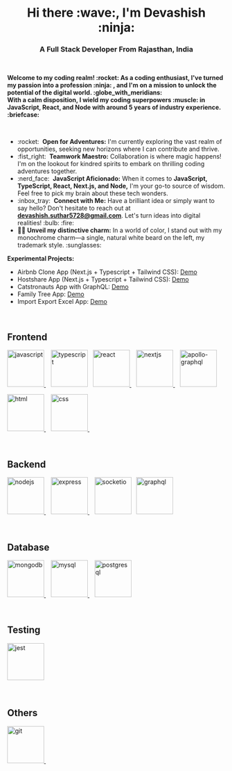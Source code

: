 <h1 align="center">Hi there :wave:, I'm Devashish :ninja: </h1>

<h3 align="center">A Full Stack Developer From Rajasthan, India</h3>

<br/>
<p><strong>Welcome to my coding realm! :rocket: As a coding enthusiast, I've turned my passion into a profession :ninja: , and I'm on a mission to unlock the potential of the digital world. :globe_with_meridians: <br/>
With a calm disposition, I wield my coding superpowers :muscle: in JavaScript, React, and Node with around 5 years of industry experience. :briefcase:</strong></p>
</br>

<ul>
<li>:rocket: &nbsp;<strong>Open for Adventures:</strong> I'm currently exploring the vast realm of opportunities, seeking new horizons where I can contribute and thrive.</li>
<li>:fist_right: &nbsp;<strong>Teamwork Maestro:</strong> Collaboration is where magic happens! I'm on the lookout for kindred spirits to embark on thrilling coding adventures together.</li>
<li>:nerd_face: &nbsp;<strong>JavaScript Aficionado:</strong> When it comes to <strong>JavaScript, TypeScript, React, Next.js, and Node,</strong> I'm your go-to source of wisdom. Feel free to pick my brain about these tech wonders.</li>
<li>:inbox_tray: &nbsp;<strong>Connect with Me:</strong> Have a brilliant idea or simply want to say hello? Don't hesitate to reach out at <strong><a href="mailto:devashish.suthar5728@gmail.com">devashish.suthar5728@gmail.com</a></strong>. Let's turn ideas into digital realities! :bulb: :fire:</li>
<li>🧔✨&nbsp;<strong>Unveil my distinctive charm:</strong> In a world of color, I stand out with my monochrome charm—a single, natural white beard on the left, my trademark style. :sunglasses:</li>
</ul>
<p><strong>Experimental Projects: </strong></p>
<ul>
  <li>Airbnb Clone App (Next.js + Typescript + Tailwind CSS): <a
    href="https://airbnb-next-me.vercel.app/"
    target="_blank"
  >Demo
  </a>
  </li>
  <li>Hostshare App (Next.js + Typescript + Tailwind CSS): <a
    href="https://hostshare-next.vercel.app/"
    target="_blank"
  >Demo
  </a>
  </li>
  <li>Catstronauts App with GraphQL: <a
    href="https://catstronauts-react.netlify.app/"
    target="_blank"
  >Demo
  </a>
  </li>
   <li>Family Tree App: <a
    href="https://family-tree-react.netlify.app/"
    target="_blank"
  >Demo
  </a>
  </li>
  </li>
   <li>Import Export Excel App: <a
    href="https://import-export-excel.netlify.app/"
    target="_blank"
  >Demo
  </a>
  </li>
</ul>
<br/>
<h2>Frontend</h2>
<p>
  <a
    href="https://developer.mozilla.org/en-US/docs/Web/JavaScript"
    target="_blank"
  >
    <img
      src="https://cdn.jsdelivr.net/gh/devicons/devicon/icons/javascript/javascript-original.svg"
      alt="javascript"
      height="85"
    />
  </a>
  &nbsp;&nbsp;
  <a href="https://www.typescriptlang.org/" target="_blank"
    ><img
      src="https://www.vectorlogo.zone/logos/typescriptlang/typescriptlang-icon.svg"
      alt="typescript"
      height="85" /></a
  >&nbsp;&nbsp;
  <a href="https://reactjs.org/" target="_blank">
    <img
      src="https://www.vectorlogo.zone/logos/reactjs/reactjs-ar21.svg"
      alt="react"
      height="85"
    /> </a
  >&nbsp;&nbsp;
  <a href="https://nextjs.org/" target="_blank">
    <img
      src="https://cdn.jsdelivr.net/gh/devicons/devicon/icons/nextjs/nextjs-original-wordmark.svg"
      alt="nextjs"
      height="85"
    />
  </a>
  &nbsp;&nbsp;
  <a href="https://www.apollographql.com/" target="_blank">
    <img
      src="https://www.vectorlogo.zone/logos/apollographql/apollographql-ar21.svg"
      alt="apollo-graphql"
      height="85"
    />
  </a>
</p>
<p>
  <a href="https://www.w3.org/html/" target="_blank">
    <img
      src="https://cdn.jsdelivr.net/gh/devicons/devicon/icons/html5/html5-original-wordmark.svg"
      alt="html"
      height="85"
    />
  </a>
  &nbsp;&nbsp;
  <a href="https://www.w3schools.com/css/" target="_blank">
    <img
      src="https://cdn.jsdelivr.net/gh/devicons/devicon/icons/css3/css3-original-wordmark.svg"
      alt="css"
      height="85"
    />
  </a>
  &nbsp;&nbsp;
</p>

<br />
<h2>Backend</h2>
<p>
  <a href="https://nodejs.org" target="_blank">
    <img
      src="https://www.vectorlogo.zone/logos/nodejs/nodejs-ar21.svg"
      alt="nodejs"
      height="85"
    />
  </a>
  &nbsp;&nbsp;
  <a href="https://expressjs.com" target="_blank">
    <img
      src="https://www.vectorlogo.zone/logos/expressjs/expressjs-ar21.svg"
      alt="express"
      height="85"
    /> </a
  >&nbsp;&nbsp;
  <a href="https://socket.io/" target="_blank"
    ><img
      src="https://www.vectorlogo.zone/logos/socketio/socketio-ar21.svg"
      alt="socketio"
      height="85" /></a
  >&nbsp;&nbsp;
  <a href="https://graphql.org/" target="_blank"
    ><img
      src="https://www.vectorlogo.zone/logos/graphql/graphql-ar21.svg"
      alt="graphql"
      height="85" /></a
  >&nbsp;&nbsp;
</p>

<br />
<h2>Database</h2>
<p>
  <a href="https://www.mongodb.com/" target="_blank">
    <img
      src="https://www.vectorlogo.zone/logos/mongodb/mongodb-ar21.svg"
      alt="mongodb"
      height="85"
    />
  </a>
  &nbsp;&nbsp;
  <a href="https://www.mysql.com/" target="_blank">
    <img
      src="https://www.vectorlogo.zone/logos/mysql/mysql-ar21.svg"
      alt="mysql"
      height="85"
    />
  </a>
  &nbsp;&nbsp;
  <a href="https://www.postgresql.org/" target="_blank"
    ><img
      src="https://www.vectorlogo.zone/logos/postgresql/postgresql-ar21.svg"
      alt="postgresql"
      height="85" /></a
  >&nbsp;&nbsp;
</p>

<br />
<h2>Testing</h2>
<p>
  <a href="https://jestjs.io/" target="_blank"
    ><img
      src="https://www.vectorlogo.zone/logos/jestjsio/jestjsio-ar21.svg"
      alt="jest"
      height="85" /></a
  >&nbsp;&nbsp;
</p>

<br />
<h2>Others</h2>
<p>
  <a href="https://git-scm.com/" target="_blank">
    <img
      src="https://www.vectorlogo.zone/logos/git-scm/git-scm-ar21.svg"
      alt="git"
      height="85"
    />
  </a>
  &nbsp;&nbsp;
</p>
